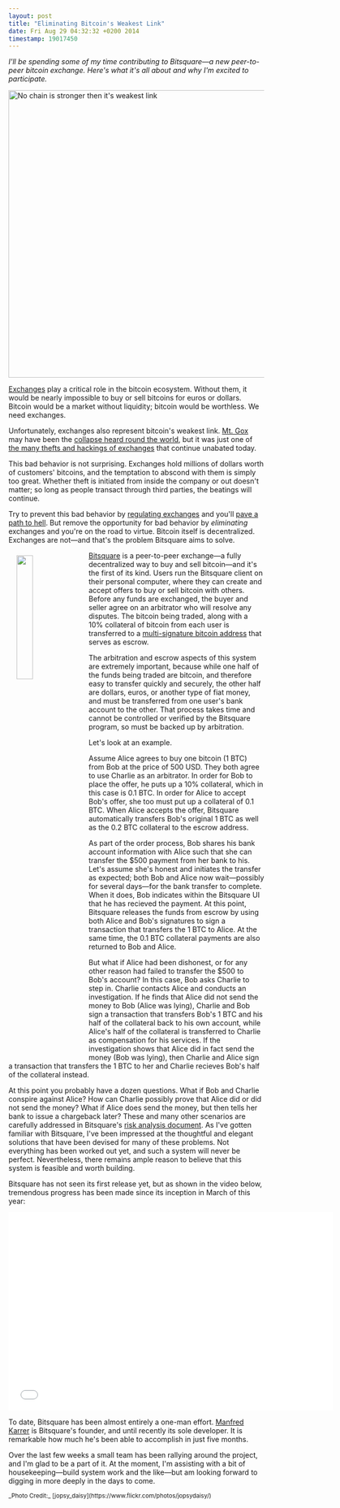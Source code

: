 ```yaml
---
layout: post
title: "Eliminating Bitcoin's Weakest Link"
date: Fri Aug 29 04:32:32 +0200 2014
timestamp: 19017450
---
```


_I'll be spending some of my time contributing to Bitsquare—a new peer-to-peer bitcoin exchange. Here's what it's all about and why I'm excited to participate._

<a data-flickr-embed="true" data-header="false" data-footer="false" data-context="false"  href="https://www.flickr.com/photos/lodd/5484861699/in/photolist-9mFmi2-7xTewa-5ujdkF-6z7p6Y-64VEpu-5mT2jw-pTWbc7-i8ekwq-5s9Zqv-55psD7-5hoeJf-ksN5hc-mgoNy-6uR4aC-k4Qbsk-ht2R4T-uSiHPT-9C2NNj-7BMDyX-87TrmK-7u2YrJ-d3Nkrh-omx5YS-bp4Usj-aJpyRx-8aLHN-6yngpx-n7SiWH-bAcK4M-ts1kX-oaZqfQ-sVDUhV-9wvTEV-2hSaTN-5V1ie1-9zm75H-8kLFkx-oac2qw-obDNxr-86kvLx-ovLVRx-ovjq2K-o9nkPT-otgWaN-opNYdw-omXbeM-obLbHg-ob39bi-obPKAB-oqKsiR" title="No chain is stronger then it&#x27;s weakest link"><img src="https://farm6.staticflickr.com/5100/5484861699_ca107f695f_b.jpg" width="1024" height="566" alt="No chain is stronger then it&#x27;s weakest link"></a><script async src="//embedr.flickr.com/assets/client-code.js" charset="utf-8"></script>


[Exchanges](https://en.wikipedia.org/wiki/Bitcoin_exchange#List_of_Bitcoin_Exchanges) play a critical role in the bitcoin ecosystem. Without them, it would be nearly impossible to buy or sell bitcoins for euros or dollars. Bitcoin would be a market without liquidity; bitcoin would be worthless. We need exchanges.

Unfortunately, exchanges also represent bitcoin's weakest link. [Mt. Gox](https://en.wikipedia.org/wiki/Mt._Gox) may have been the [collapse heard round the world](http://www.wired.com/2014/03/bitcoin-exchange/), but it was just one of [the many thefts and hackings of exchanges](https://bitcointalk.org/index.php?topic=576337) that continue unabated today.

This bad behavior is not surprising. Exchanges hold millions of dollars worth of customers' bitcoins, and the temptation to abscond with them is simply too great. Whether theft is initiated from inside the company or out doesn't matter; so long as people transact through third parties, the beatings will continue.

Try to prevent this bad behavior by [regulating exchanges](http://www.forbes.com/sites/realspin/2014/08/13/the-great-bitcoin-divide/) and you'll [pave a path to hell](http://letstalkbitcoin.com/the-future-of-bitcoin-exchanges/). But remove the opportunity for bad behavior by _eliminating_ exchanges and you're on the road to virtue. Bitcoin itself is decentralized. Exchanges are not—and that's the problem Bitsquare aims to solve.

<a href="http://bitsquare.io"><img src="http://i.imgur.com/z1DCj5Y.png" width="25%" align="left" style="margin: .5rem 1rem .5rem"/></a>
[Bitsquare](http://bitsquare.io) is a peer-to-peer exchange—a fully decentralized way to buy and sell bitcoin—and it's the first of its kind. Users run the Bitsquare client on their personal computer, where they can create and accept offers to buy or sell bitcoin with others. Before any funds are exchanged, the buyer and seller agree on an arbitrator who will resolve any disputes. The bitcoin being traded, along with a 10% collateral of bitcoin from each user is transferred to a [multi-signature bitcoin address](http://bitcoinmagazine.com/11108/multisig-future-bitcoin/) that serves as escrow. 

The arbitration and escrow aspects of this system are extremely important, because while one half of the funds being traded are bitcoin, and therefore easy to transfer quickly and securely, the other half are dollars, euros, or another type of fiat money, and must be transferred from one user's bank account to the other. That process takes time and cannot be controlled or verified by the Bitsquare program, so must be backed up by arbitration.

Let's look at an example.

Assume Alice agrees to buy one bitcoin (1 BTC) from Bob at the price of 500 USD. They both agree to use Charlie as an arbitrator. In order for Bob to place the offer, he puts up a 10% collateral, which in this case is 0.1 BTC. In order for Alice to accept Bob's offer, she too must put up a collateral of 0.1 BTC. When Alice accepts the offer, Bitsquare automatically transfers Bob's original 1 BTC as well as the 0.2 BTC collateral to the escrow address.

As part of the order process, Bob shares his bank account information with Alice such that she can transfer the $500 payment from her bank to his. Let's assume she's honest and initiates the transfer as expected; both Bob and Alice now wait—possibly for several days—for the bank transfer to complete. When it does, Bob indicates within the Bitsquare UI that he has recieved the payment. At this point, Bitsquare releases the funds from escrow by using both Alice and Bob's signatures to sign a transaction that transfers the 1 BTC to Alice. At the same time, the 0.1 BTC collateral payments are also returned to Bob and Alice.

But what if Alice had been dishonest, or for any other reason had failed to transfer the $500 to Bob's account? In this case, Bob asks Charlie to step in. Charlie contacts Alice and conducts an investigation. If he finds that Alice did not send the money to Bob (Alice was lying), Charlie and Bob sign a transaction that transfers Bob's 1 BTC and his half of the collateral back to his own account, while Alice's half of the collateral is transferred to Charlie as compensation for his services. If the investigation shows that Alice did in fact send the money (Bob was lying), then Charlie and Alice sign a transaction that transfers the 1 BTC to her and Charlie recieves Bob's half of the collateral instead.

At this point you probably have a dozen questions. What if Bob and Charlie conspire against Alice? How can Charlie possibly prove that Alice did or did not send the money? What if Alice does send the money, but then tells her bank to issue a chargeback later? These and many other scenarios are carefully addressed in Bitsquare's [risk analysis document](https://docs.google.com/document/d/1EFLINUOmtY1Lu2VE9GZLHKEcqLvnnPfzlu0AMyGwDN8/edit#heading=h.ce6eg5itaras). As I've gotten familiar with Bitsquare, I've been impressed at the thoughtful and elegant solutions that have been devised for many of these problems. Not everything has been worked out yet, and such a system will never be perfect. Nevertheless, there remains ample reason to believe that this system is feasible and worth building.

Bitsquare has not seen its first release yet, but as shown in the video below, tremendous progress has been made since its inception in March of this year:

<iframe width="640" height="390" src="//www.youtube.com/embed/upENHwHzqZM" frameborder="0" allowfullscreen></iframe><br/>

To date, Bitsquare has been almost entirely a one-man effort.  [Manfred Karrer](https://plus.google.com/106046176723553419722/posts) is Bitsquare's founder, and until recently its sole developer. It is remarkable how much he's been able to accomplish in just five months.

Over the last few weeks a small team has been rallying around the project, and I'm glad to be a part of it. At the moment, I'm assisting with a bit of housekeeping—build system work and the like—but am looking forward to digging in more deeply in the days to come.

<small>
_Photo Credit:_ [jopsy_daisy](https://www.flickr.com/photos/jopsydaisy/)
</small>



